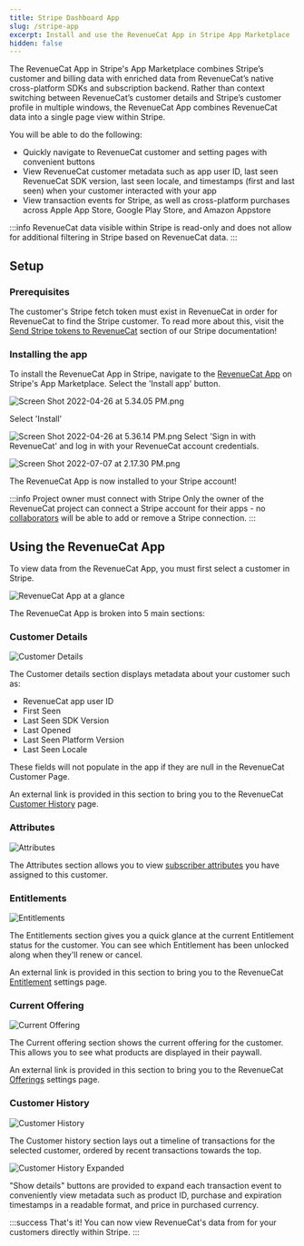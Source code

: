 ```yaml
---
title: Stripe Dashboard App
slug: /stripe-app
excerpt: Install and use the RevenueCat App in Stripe App Marketplace
hidden: false
---
```


The RevenueCat App in Stripe's App Marketplace combines Stripe’s customer and billing data with enriched data from RevenueCat’s native cross-platform SDKs and subscription backend. Rather than context switching between RevenueCat’s customer details and Stripe’s customer profile in multiple windows, the RevenueCat App combines RevenueCat data into a single page view within Stripe.

You will be able to do the following:

- Quickly navigate to RevenueCat customer and setting pages with convenient buttons
- View RevenueCat customer metadata such as app user ID, last seen RevenueCat SDK version, last seen locale, and timestamps (first and last seen) when your customer interacted with your app
- View transaction events for Stripe, as well as cross-platform purchases across Apple App Store, Google Play Store, and Amazon Appstore

:::info
RevenueCat data visible within Stripe is read-only and does not allow for additional filtering in Stripe based on RevenueCat data.
:::

## Setup

### Prerequisites

The customer's Stripe fetch token must exist in RevenueCat in order for RevenueCat to find the Stripe customer. To read more about this, visit the [Send Stripe tokens to RevenueCat](/stripe#5-send-stripe-tokens-to-revenuecat) section of our Stripe documentation!

### Installing the app

To install the RevenueCat App in Stripe, navigate to the [RevenueCat App](https://marketplace.stripe.com/apps/revenuecat) on Stripe's App Marketplace. Select the 'Install app' button.

![Screen Shot 2022-04-26 at 5.34.05 PM.png](https://files.readme.io/4a68982-Screen_Shot_2022-04-26_at_5.34.05_PM.png)

Select 'Install'

![](https://files.readme.io/93f135c-Screen_Shot_2022-04-26_at_5.36.14_PM.png "Screen Shot 2022-04-26 at 5.36.14 PM.png")
Select 'Sign in with RevenueCat' and log in with your RevenueCat account credentials.

![](https://files.readme.io/8a5b7a8-Screen_Shot_2022-07-07_at_2.17.30_PM.png "Screen Shot 2022-07-07 at 2.17.30 PM.png")

The RevenueCat App is now installed to your Stripe account!

:::info Project owner must connect with Stripe
Only the owner of the RevenueCat project can connect a Stripe account for their apps - no [collaborators](/collaborators) will be able to add or remove a Stripe connection.
:::

## Using the RevenueCat App

To view data from the RevenueCat App, you must first select a customer in Stripe.

![RevenueCat App at a glance](https://files.readme.io/cf7a34b-0.1.5.png)

The RevenueCat App is broken into 5 main sections:

### Customer Details

![Customer Details](https://files.readme.io/979583c-0.1.5.png)

The Customer details section displays metadata about your customer such as:

- RevenueCat app user ID
- First Seen
- Last Seen SDK Version
- Last Opened
- Last Seen Platform Version
- Last Seen Locale

These fields will not populate in the app if they are null in the RevenueCat Customer Page.

An external link is provided in this section to bring you to the RevenueCat [Customer History](/customer-history) page.

### Attributes

![Attributes](https://files.readme.io/7456cc9-0.1.5.png "Attributes")

The Attributes section allows you to view [subscriber attributes](/subscriber-attributes) you have assigned to this customer.

### Entitlements

![Entitlements](https://files.readme.io/3d47025-0.1.5.png "Entitlements")

The Entitlements section gives you a quick glance at the current Entitlement status for the customer. You can see which Entitlement has been unlocked along when they'll renew or cancel.

An external link is provided in this section to bring you to the RevenueCat [Entitlement](/entitlements#entitlements) settings page.

### Current Offering

![Current Offering](https://files.readme.io/2b11324-0.1.5.png "Current Offering")

The Current offering section shows the current offering for the customer. This allows you to see what products are displayed in their paywall.

An external link is provided in this section to bring you to the RevenueCat [Offerings](/entitlements#offerings) settings page.

### Customer History

![Customer History](https://files.readme.io/ec7cf2b-Screen_Shot_2022-07-07_at_9.37.59_AM.png "Screen Shot 2022-07-07 at 9.37.59 AM.png")

The Customer history section lays out a timeline of transactions for the selected customer, ordered by recent transactions towards the top.

![Customer History Expanded](https://files.readme.io/6a9c463-Screen_Shot_2022-07-07_at_9.45.24_AM.png "Screen Shot 2022-07-07 at 9.45.24 AM.png")

"Show details" buttons are provided to expand each transaction event to conveniently view metadata such as product ID, purchase and expiration timestamps in a readable format, and price in purchased currency.

:::success That's it!
You can now view RevenueCat's data from for your customers directly within Stripe.
:::
